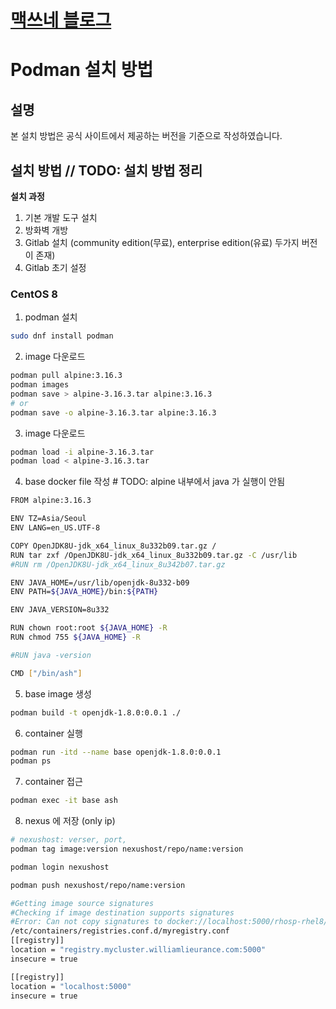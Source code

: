 <style type="text/css">
  @import url("/css/style-header.css");
</style>

# [맥쓰네 블로그](/ "https://home-max.github.io")

# Podman 설치 방법
## 설명
본 설치 방법은 공식 사이트에서 제공하는 버전을 기준으로 작성하였습니다.

## 설치 방법 // TODO: 설치 방법 정리
**설치 과정**
1. 기본 개발 도구 설치
2. 방화벽 개방
3. Gitlab 설치 (community edition(무료), enterprise edition(유료) 두가지 버전이 존재)
4. Gitlab 초기 설정

### CentOS 8 
1. podman 설치
```bash
sudo dnf install podman
```

2. image 다운로드
```bash
podman pull alpine:3.16.3
podman images
podman save > alpine-3.16.3.tar alpine:3.16.3
# or
podman save -o alpine-3.16.3.tar alpine:3.16.3
```

3. image 다운로드
```bash
podman load -i alpine-3.16.3.tar
podman load < alpine-3.16.3.tar
```

4. base docker file 작성 # TODO: alpine 내부에서 java 가 실행이 안됨
```bash
FROM alpine:3.16.3

ENV TZ=Asia/Seoul
ENV LANG=en_US.UTF-8

COPY OpenJDK8U-jdk_x64_linux_8u332b09.tar.gz /
RUN tar zxf /OpenJDK8U-jdk_x64_linux_8u332b09.tar.gz -C /usr/lib
#RUN rm /OpenJDK8U-jdk_x64_linux_8u342b07.tar.gz

ENV JAVA_HOME=/usr/lib/openjdk-8u332-b09
ENV PATH=${JAVA_HOME}/bin:${PATH}

ENV JAVA_VERSION=8u332

RUN chown root:root ${JAVA_HOME} -R
RUN chmod 755 ${JAVA_HOME} -R

#RUN java -version

CMD ["/bin/ash"]
```

5. base image 생성
```bash
podman build -t openjdk-1.8.0:0.0.1 ./
```

6. container 실행
```bash
podman run -itd --name base openjdk-1.8.0:0.0.1
podman ps
```

7. container 접근
```bash
podman exec -it base ash
```

8. nexus 에 저장 (only ip)
```bash
# nexushost: verser, port, 
podman tag image:version nexushost/repo/name:version

podman login nexushost

podman push nexushost/repo/name:version

#Getting image source signatures
#Checking if image destination supports signatures
#Error: Can not copy signatures to docker://localhost:5000/rhosp-rhel8/openstack-etcd:16.2: pinging container registry localhost:5000: Get "https://localhost:5000/v2/": http: server gave HTTP response to HTTPS client 발생시
/etc/containers/registries.conf.d/myregistry.conf
[[registry]]
location = "registry.mycluster.williamlieurance.com:5000"
insecure = true

[[registry]]
location = "localhost:5000"
insecure = true
```